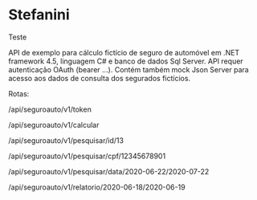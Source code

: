 # Stefanini
 Teste


API de exemplo para cálculo fictício de seguro de automóvel em .NET framework 4.5, linguagem C# e banco de dados Sql Server. API requer autenticação OAuth (bearer ...). Contém também mock Json Server para acesso aos dados de consulta dos segurados fictícios.

Rotas:

/api/seguroauto/v1/token

/api/seguroauto/v1/calcular

/api/seguroauto/v1/pesquisar/id/13

/api/seguroauto/v1/pesquisar/cpf/12345678901

/api/seguroauto/v1/pesquisar/data/2020-06-22/2020-07-22

/api/seguroauto/v1/relatorio/2020-06-18/2020-06-19